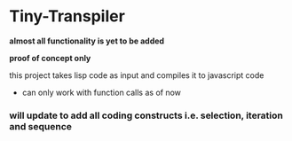 #  Tiny-Transpiler

**almost all functionality is yet to be added**

**proof of concept only**

this project takes lisp code as input and compiles it to javascript code

- can only work with function calls as of now

### will update to add all coding constructs i.e. selection, iteration and sequence

